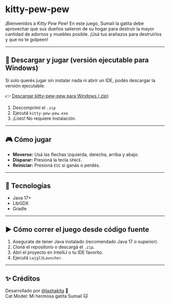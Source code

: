 # kitty-pew-pew

¡Bienvenidos a *Kitty Pew Pew*! En este juego, Sumail la gatita debe aprovechar que sus dueños salieron de su hogar
para destruir la mayor cantidad de adornos y muebles posible. ¡Usá tus arañazos para destruirlos y que no te golpeen!

---

## 🐾 Descargar y jugar (versión ejecutable para Windows)

Si solo querés jugar sin instalar nada ni abrir un IDE, podés descargar la versión ejecutable:

👉 [Descargar kitty-pew-pew para Windows (.zip)](https://github.com/lashakita/kitty-pew-pew/releases/latest)

1. Descomprimí el `.zip`
2. Ejecutá `kitty-pew-pew.exe`
3. ¡Listo! No requiere instalación.

---

## 🎮 Cómo jugar

- **Moverse:** Usá las flechas izquierda, derecha, arriba y abajo.
- **Disparar:** Presioná la tecla `SPACE`.
- **Reiniciar:** Presioná `ESC` si ganás o perdés.

---

## 🧱 Tecnologías

- Java 17+
- LibGDX
- Gradle

---

## ▶️ Cómo correr el juego desde código fuente

1. Asegurate de tener Java instalado (recomendado Java 17 o superior).
2. Cloná el repositorio o descargá el `.zip`.
3. Abrí el proyecto en IntelliJ o tu IDE favorito.
4. Ejecutá `Lwjgl3Launcher`.

---

## ✨ Créditos

Desarrollado por [@lashakita](https://github.com/lashakita) 💙  
Cat Model: Mi hermosa gatita Sumail 🐱
